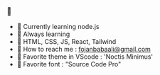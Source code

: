 ### 🙋

 <Self-motivated Frontend Developer/>

- 💫 Currently learning node.js
- 🌱 Always learning
- 💫 HTML, CSS, JS, React, Tailwind
- 💫 How to reach me : fojanbabaali@gmail.com
- 💫 Favorite theme in VScode : 'Noctis Minimus'
- 💫 Favorite font : "Source Code Pro"

